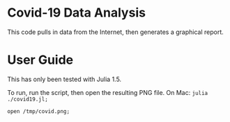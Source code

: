 Covid-19 Data Analysis
===========

This code pulls in data from the Internet, then generates a graphical report.

# User Guide

This has only been tested with Julia 1.5.

To run, run the script, then open the resulting PNG file.   On Mac:
``` julia ./covid19.jl; ```

``` open /tmp/covid.png; ```
